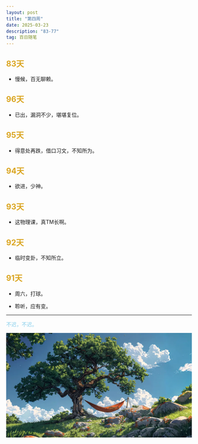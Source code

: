```yaml
---
layout: post
title: "第四周"
date: 2025-03-23 
description: "83-77"
tag: 百日随笔
---  
```

## <span style="color:Goldenrod">83天</span>

* 慢候，百无聊赖。

## <span style="color:Goldenrod">96天</span>

* 已出，漏洞不少，堪堪复位。

## <span style="color:Goldenrod">95天</span>

* 得意处再跌，借口习文，不知所为。

## <span style="color:Goldenrod">94天</span>

* 欲进，少神。

## <span style="color:Goldenrod">93天</span>

* 这物理课，真TM长啊。

## <span style="color:Goldenrod">92天</span>

* 临时变卦，不知所立。

## <span style="color:Goldenrod">91天</span>

* 周六，打球。

* 聆听，应有变。



---
<span style="color:skyblue">不迟，不迟。</span>

![周结](/images/posts/forthWeek.png)


